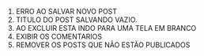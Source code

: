 1. ERRO AO SALVAR NOVO POST 
2. TITULO DO POST SALVANDO VAZIO.
3. AO EXCLUIR ESTA INDO PARA UMA TELA EM BRANCO
4. EXIBIR OS COMENTARIOS
5. REMOVER OS POSTS QUE NÃO ESTÃO PUBLICADOS